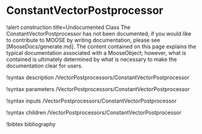<!-- MOOSE Documentation Stub: Remove this when content is added. -->

# ConstantVectorPostprocessor

!alert construction title=Undocumented Class
The ConstantVectorPostprocessor has not been documented, if you would like to contribute to MOOSE by
writing documentation, please see [MooseDocs/generate.md]. The content contained on this page explains
the typical documentation associated with a MooseObject; however, what is contained is ultimately
determined by what is necessary to make the documentation clear for users.

!syntax description /VectorPostprocessors/ConstantVectorPostprocessor

!syntax parameters /VectorPostprocessors/ConstantVectorPostprocessor

!syntax inputs /VectorPostprocessors/ConstantVectorPostprocessor

!syntax children /VectorPostprocessors/ConstantVectorPostprocessor

!bibtex bibliography
